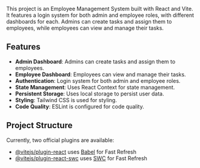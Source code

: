 
This project is an Employee Management System built with React and Vite. It features a login system for both admin and employee roles, with different dashboards for each. Admins can create tasks and assign them to employees, while employees can view and manage their tasks.

## Features

- **Admin Dashboard**: Admins can create tasks and assign them to employees.
- **Employee Dashboard**: Employees can view and manage their tasks.
- **Authentication**: Login system for both admin and employee roles.
- **State Management**: Uses React Context for state management.
- **Persistent Storage**: Uses local storage to persist user data.
- **Styling**: Tailwind CSS is used for styling.
- **Code Quality**: ESLint is configured for code quality.

## Project Structure

Currently, two official plugins are available:

- [@vitejs/plugin-react](https://github.com/vitejs/vite-plugin-react/blob/main/packages/plugin-react/README.md) uses [Babel](https://babeljs.io/) for Fast Refresh
- [@vitejs/plugin-react-swc](https://github.com/vitejs/vite-plugin-react-swc) uses [SWC](https://swc.rs/) for Fast Refresh
